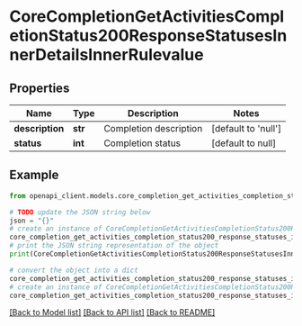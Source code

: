 # CoreCompletionGetActivitiesCompletionStatus200ResponseStatusesInnerDetailsInnerRulevalue


## Properties

Name | Type | Description | Notes
------------ | ------------- | ------------- | -------------
**description** | **str** | Completion description | [default to 'null']
**status** | **int** | Completion status | [default to null]

## Example

```python
from openapi_client.models.core_completion_get_activities_completion_status200_response_statuses_inner_details_inner_rulevalue import CoreCompletionGetActivitiesCompletionStatus200ResponseStatusesInnerDetailsInnerRulevalue

# TODO update the JSON string below
json = "{}"
# create an instance of CoreCompletionGetActivitiesCompletionStatus200ResponseStatusesInnerDetailsInnerRulevalue from a JSON string
core_completion_get_activities_completion_status200_response_statuses_inner_details_inner_rulevalue_instance = CoreCompletionGetActivitiesCompletionStatus200ResponseStatusesInnerDetailsInnerRulevalue.from_json(json)
# print the JSON string representation of the object
print(CoreCompletionGetActivitiesCompletionStatus200ResponseStatusesInnerDetailsInnerRulevalue.to_json())

# convert the object into a dict
core_completion_get_activities_completion_status200_response_statuses_inner_details_inner_rulevalue_dict = core_completion_get_activities_completion_status200_response_statuses_inner_details_inner_rulevalue_instance.to_dict()
# create an instance of CoreCompletionGetActivitiesCompletionStatus200ResponseStatusesInnerDetailsInnerRulevalue from a dict
core_completion_get_activities_completion_status200_response_statuses_inner_details_inner_rulevalue_from_dict = CoreCompletionGetActivitiesCompletionStatus200ResponseStatusesInnerDetailsInnerRulevalue.from_dict(core_completion_get_activities_completion_status200_response_statuses_inner_details_inner_rulevalue_dict)
```
[[Back to Model list]](../README.md#documentation-for-models) [[Back to API list]](../README.md#documentation-for-api-endpoints) [[Back to README]](../README.md)



